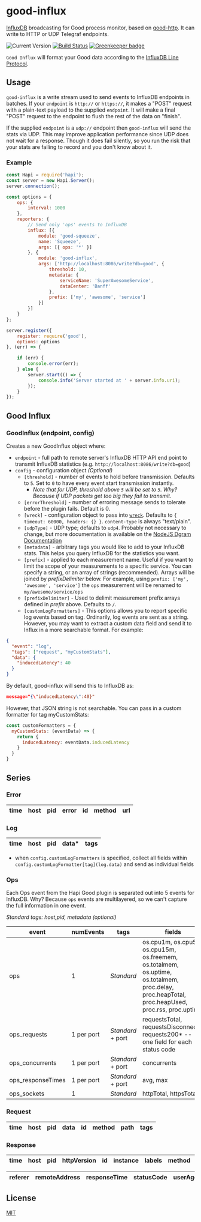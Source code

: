 # good-influx

[InfluxDB](https://docs.influxdata.com/) broadcasting for Good process monitor, based on [good-http](https://github.com/hapijs/good-http).
It can write to HTTP or UDP Telegraf endpoints.

![Current Version](https://img.shields.io/npm/v/good-influx.svg)
[![Build Status](https://travis-ci.org/fhemberger/good-influx.svg?branch=master)](https://travis-ci.org/fhemberger/good-influx)
[![Greenkeeper badge](https://badges.greenkeeper.io/fhemberger/good-influx.svg)](https://greenkeeper.io/)


`Good Influx` will format your Good data according to the [InfluxDB Line Protocol](https://docs.influxdata.com/influxdb/v1.1/write_protocols/line_protocol_tutorial/).

## Usage

`good-influx` is a write stream used to send events to InfluxDB endpoints in batches. If your `endpoint` is `http://` or `https://`, it makes a "POST" request with a plain-text payload to the supplied `endpoint`. It will make a final "POST" request to the endpoint to flush the rest of the data on "finish".

If the supplied `endpoint` is a `udp://` endpoint then `good-influx` will send the stats via UDP.  This may improve application performance since UDP does not wait for a response.  Though it does fail silently, so you run the risk that your stats are failing to record and you don't know about it.

### Example

```javascript
const Hapi = require('hapi');
const server = new Hapi.Server();
server.connection();

const options = {
	ops: {
	    interval: 1000
	},
    reporters: {
    	// Send only 'ops' events to InfluxDB
        influx: [{
            module: 'good-squeeze',
            name: 'Squeeze',
            args: [{ ops: '*' }]
        }, {
            module: 'good-influx',
            args: ['http://localhost:8086/write?db=good', {
                threshold: 10,
                metadata: {
                    serviceName: 'SuperAwesomeService',
                    dataCenter: 'Banff'
                },
                prefix: ['my', 'awesome', 'service']
            }]
        }]
    }
};

server.register({
    register: require('good'),
    options: options
}, (err) => {

    if (err) {
        console.error(err);
    } else {
        server.start(() => {
            console.info('Server started at ' + server.info.uri);
        });
    }
});
```


## Good Influx
### GoodInflux (endpoint, config)

Creates a new GoodInflux object where:

- `endpoint` - full path to remote server's InfluxDB HTTP API end point to transmit InfluxDB statistics (e.g. `http://localhost:8086/write?db=good`)
- `config` - configuration object *(Optional)*
  - `[threshold]` - number of events to hold before transmission. Defaults to `5`. Set to `0` to have every event start transmission instantly.
    - *Note that for UDP, threshold above `5` will be set to `5`.  Why?  Because if UDP packets get too big they fail to transmit.*
  - `[errorThreshold]` - number of erroring message sends to tolerate before the plugin fails.  Default is 0.
  - `[wreck]` - configuration object to pass into [`wreck`](https://github.com/hapijs/wreck#advanced). Defaults to `{ timeout: 60000, headers: {} }`. `content-type` is always "text/plain".
  - `[udpType]` - UDP type; defaults to `udp4`. Probably not necessary to change, but more documentation is available on the [NodeJS Dgram Documentation](https://nodejs.org/api/dgram.html#dgram_dgram_createsocket_type_callback)
  - `[metadata]` - arbitrary tags you would like to add to your InfluxDB stats.  This helps you query InfluxDB for the statistics you want.
  - `[prefix]` - applied to each measurement name. Useful if you want to limit the scope of your measurements to a specific service. You can specify a string, or an array of strings (recommended). Arrays will be joined by *prefixDelimiter* below. For example, using `prefix: ['my', 'awesome', 'service']` the `ops` measurement will be renamed to
  `my/awesome/service/ops`
  - `[prefixDelimiter]` - Used to delimit measurement prefix arrays defined in *prefix* above. Defaults to `/`.
  - `[customLogFormatters]` - This options allows you to report specific log events based on tag. Ordinarily, log events are sent as a string. However, you may want to extract a custom data field and send it to Influx in a more searchable format. For example:
```json
{
  "event": "log",
  "tags": ["request", "myCustomStats"],
  "data": {
    "inducedLatency": 40
  }
}
```
By default, good-influx will send this to InfluxDB as:
```json
message="{\"inducedLatency\":40}"
```
However, that JSON string is not searchable. You can pass in a custom formatter for tag myCustomStats:
```javascript
const customFormatters = {
  myCustomStats: (eventData) => {
    return {
      inducedLatency: eventData.inducedLatency
    }
  }
}
```
## Series

### Error

time | host | pid | error | id | method | url
-----|------|-----|-------|----|--------|----

### Log

time | host | pid | data* | tags
-----|------|-----|------|-----

* when `config.customLogFormatters` is specified, collect all fields within `config.customLogFormatter[tag](log.data)` and send as individual fields

### Ops

Each Ops event from the Hapi Good plugin is separated out into 5 events for InfluxDB.  Why?  Because `ops` events are multilayered, so we can't capture the full information in one event.

_Standard tags: host,pid, metadata (optional)_

event             | numEvents | tags       | fields
------------------|-----------|------------|------------------------------------------
ops               | 1         | _Standard_ | os.cpu1m, os.cpu5m, os.cpu15m, os.freemem, os.totalmem, os.uptime, os.totalmem, proc.delay, proc.heapTotal, proc.heapUsed, proc.rss, proc.uptime
ops_requests      | 1 per port|_Standard_ + port| requestsTotal, requestsDisconnects, requests200* -- one field for each status code
ops_concurrents   | 1 per port|_Standard_ + port| concurrents
ops_responseTimes | 1 per port|_Standard_ + port| avg, max
ops_sockets       | 1         |_Standard_| httpTotal, httpsTotal

### Request

time | host | pid | data | id | method | path | tags
-----|------|-----|------|----|--------|------|-----

### Response

time | host | pid | httpVersion | id | instance | labels | method | path | query |
-----|------|-----|-------------|----|----------|--------|--------|------|-------|

referer | remoteAddress | responseTime | statusCode | userAgent
---------|---------------|--------------|------------|----------

## License

[MIT](LICENSE.txt)
